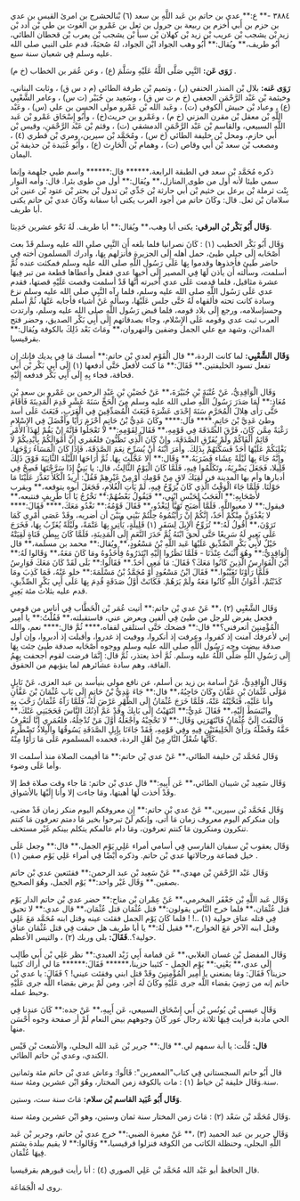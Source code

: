 ٣٨٨٤ -** ع:** عدي بن حاتم بن عَبد اللَّهِ بن سعد (٦) بْنالحشرج بن امرئ القيس بن عدي بن حزم بن أَبي أخزم بن ربيعة بن جرول بن ثعل بن عَمْرو بن الغوث بن طي بْن أدد بْن زيد بْن يشجب بْن عريب بْن زيد بْن كهلان بْن سبأ بْن يشجب بْن يعرب بْن قحطان الطائي، أَبُو طريف،** ويُقال:** أَبُو وهب الجواد ابْن الجواد، لهُ صُحبَةٌ، قدم على النبي صلى الله عليه وسلم فِي شعبان سنة سبع.

**رَوَى عَن:** النَّبِي صَلَّى اللَّهُ عَلَيْهِ وسَلَّمَ (ع) ، وعن عُمَر بن الخطاب (خ م) .

**رَوَى عَنه:** بلال بْن المنذر الحنفي (ر) ، وتميم بْن طرفة الطائي (م د س ق) ، وثابت البناني، وخيثمة بْن عَبْد الرَّحْمَنِ الجعفي (خ م ت س ق) ، وسَعِيد بن جُبَيْر (ت س) ، وعامر الشَّعْبِي (ع) ، وعباد بْن حبيش الكوفي (ت) ، وعَبد الله بْن عَمْرو مولى الحسن بن علي (س) ، وعَبْد اللَّهِ بْن معقل بْن مقرن المزني (خ م) ، وعَمْرو بن حريث(خ) ، وأَبُو إِسْحَاق عَمْرو بْن عَبد اللَّه السبيعي، والقاسم بْن عَبْد الرَّحْمَنِ الدمشقي (ت) ، وقثم بْن عَبْد الرَّحْمَنِ، وقيس بْن أَبي حازم، ومحل بْن خليفة الطائي (خ س) ، ومُحَمَّد بْن سيرين، ومري بْن قطري (٤) ، ومصعب بْن سعد بْن أَبي وقاص (ت) ، وهمام بْن الْحَارِث (ع) ، وأَبُو عُبَيدة بْن حذيفة بْن اليمان.

ذكره مُحَمَّد بْن سعد في الطبقة الرابعة،****** قال:****** واسم طيي جلهمة وإنما سمي طيئا لأنه أول من طوى المنازل،** ويُقال:** أول من طوى بئرا. قال: وأمه النوار بِنْت ثرملة بْن برعل بن خثيم بْن أَبي حارثة بْن جَدِّي بْن تدول بْن بحتر بْن عتود بْن عنين بْن سلامان بْن ثعل. قال: وكَانَ حاتم من أجود العرب يكنى أبا سفانة وكَانَ عدي بْن حاتم يكنى أبا طريف.

**وَقَال أَبُو بَكْر بْن البرقي:** يكنى أبا وهب،** ويُقال:** أبا طريف. لَهُ نَحْو عشرين حَدِيثا.

وَقَال أَبُو بَكْر الخطيب (١) : كَانَ نصرانيا فلما بلغه أَن النَّبِي صلى الله عليه وسلم قَدْ بعث أَصْحَابه إِلَى جبلي طيئ، حمل أهله إِلَى الجزيرة فأنزلهم بِهَا، وأدرك المسلمون أخته فِي حاضر طيئ فأخذوها وقدموا بِهَا عَلَى رَسُول اللَّهِ صلى الله عليه وسلم فمكثت عنده ثُمَّ أسلمت، وسألته أَن يأذن لَهَا فِي المصير إِلَى أخيها عدي ففعل وأعطاها قطعة من تبر فِيهَا عشرة مثاقيل، فلما قدمت عَلَى عدي أخبرته أَنَّهَا قَدْ أسلمت وقصت عَلَيْهِ قصتها، فقدم عدي عَلَى رَسُول اللَّهِ صلى الله عليه وسلم، فلما رآه النَّبِي صلى الله عليه وسلم نزع وسادة كانت تحته فألقهاه لَهُ حَتَّى جلس عَلَيْهَا، وسأله عَنْ أشياء فأجابه عَنْهَا، ثُمَّ أسلم وحسنإسلامه، ورجع إِلَى بلاد قومه، فلما قبض رَسُول اللَّهِ صلى الله عليه وسلم، وارتدت العرب ثبت عدي وقومه عَلَى الإِسْلام، وجاء بصدقاتهم إِلَى أَبِي بَكْر الصديق، وحضر فتح المدائن، وشهد مع علي الجمل وضفين والنهروان،** ومَاتَ بَعْد ذَلِكَ بالكوفة ويُقال:** بقرقيسيا.

**وَقَال الشَّعْبِي:** لما كانت الردة،** قال الْقَوْم لعدي بْن حاتم:** أمسك مَا فِي يديك فإنك إِن تفعل تسود الخليفتين.** فَقَالَ:** مَا كنت لأفعل حَتَّى أدفعها (١) إِلَى أَبِي بَكْر بْن أَبي قحافة، فجاء بِهِ إِلَى أَبِي بَكْر فدفعه إِلَيْهِ.

وَقَال الْوَاقِدِيُّ، عَنْ عُتْبَةَ بْنِ جُبَيْرَةَ،** عَنْ حُصَيْنِ بْنِ عَبْدِ الرحمن بن عَمْرو بن سعد بْنِ مُعَاذٍ:** لَمَا صَدَرَ رَسُولُ اللَّهِ صلى الله عليه وسلم مِنَ الْحَجِّ سَنَةَ عَشْرٍ قَدِمَ الْمَدِينَةَ فَأَقَامَ حَتَّى رَأَى هِلالَ الْمُحَرَّمِ سَنَةَ إِحْدَى عَشْرَةَ فَبَعَثَ الْمُصَدِّقِينَ فِي الْعَرَبِ، فَبَعَثَ عَلَى أسد وطئ عَدِيَّ بْنَ حَاتِمٍ.**** قال:**** وكَانَ عَدِيُّ بْنُ حَاتِمٍ أَحْزَمَ رَأْيًا وأَفْضَلَ فِي الإِسْلامِ رَغْبَةً مِمَّن كَانَ، فَرَّقَ الصَّدَقَةَ فِي قَوْمِهِ،** فَقَالَ لِقَوْمِهِ:** لا تَعْجَلُوا فَإِنَّهُ إِنْ يَقُمْ لِهَذَا الأَمْرِ قَائِمٌ أَلْفَاكُمْ ولَمْ يُفَرِّقِ الصَّدَقَةَ، وإِنْ كَانَ الَّذِي تَظُنُّونَ فلعُمَري إِنَّ أَمْوَالَكُمْ بِأَيْدِيكُمْ لا يَغْلِبَكُمْ عَلَيْهَا أَحَدٌ فَسَكَّتَهُمْ بِذَلِكَ. وأَمَرَ ابْنَهُ أَنْ يُسَرِّحَ نِعَمَ الصَّدَقَةَ، فَإذَا كَانَ الْمَسَاءُ رَوَّحَهَا، وإِنَّهُ جَاءَ بِهَا لَيْلَةً عِشَاء فَضَرَبَهُ،** وَقَال:** أَلا عَجَّلْتَ بِهَا. ثُمَّ أَرَاحَهَا اللَّيْلَةَ الثَّانِيَةَ فَوْقَ ذَلِكَ قَلِيلا، فَجَعَلَ يَضْرِبَهُ، وتَكَلَّمُوا فِيهِ، فَلَمَّا كَانَ الْيَوْمُ الثَّالِثُ، قال: يا بَنِيُّ إِذَا سَرَّحْتَهَا فَصِحْ فِي أدبارها وأم بها المدينة فن لَقِيَكَ لاقٍ مِنْ قَوْمِكِ أَوْ مِنْ غَيْرِهِمْ فَقُلْ: أُرِيدُ الْكَلأَ تَعَذَّرَ عَلَيْنَا مَا حَوْلَنَا. فَلَمَّا جَاءَ الْوَقْتُ الَّذِي كَانَ يُرَوِّحُ فِيهِ، لَمْ يَأَتِ الْغُلامِ، فَجَعَلَ أبوه يتوقعه،** ويقرب لأَصْحَابِهِ:** الْعَجَبُ لِحَبْسِ ابْنِي،** فَيَقُولُ بَعْضُهُمْ:** نَخْرُجُ يَا أَبَا طَرِيفٍ فنتبعه،** فيقول:** لا معيواللَّهِ. فَلَمَّا أْصَبَح تَهَيَّأَ لِيَغْدُو،** فَقَالَ قَوْمُهُ:** نَغْدُو مَعَكَ،**** فَقَالَ:**** لا يَغْدُوَنَّ مِنْكُمْ أَحَدٌ، إِنَّكُمْ إِنْ رَأَيْتُمُوهُ حِلْتُمْ بَيْنِي وبَيْنَ أن أضريه، وقَدْ عَصَى أَمْرِي كَمَا تَرَوْنَ،** أَقُولُ لَهُ:** تُرَوِّحُ الإِبِلَ لِسَفَرٍ (١) قَلِيلَةٍ، يَأْتِي بِهَا عَتْمَةً، ولَيْلَةً يُغَرِّبُ بِهَا، فَخَرَجَ عَلَى بَعِيرٍ لَهُ سَرِيعًا حَتَّى لَحقَ ابْنَهُ ثُمَّ حَدَرَ النَّعَمِ إِلَى الْمَدِينَةِ، فَلَمَّا كَانَ بِبِطَنِ قَنَاةٍ لَقِيَتْهُ خَيْلٌ لأَبِي بَكْرٍ الصِّدِّيقِ عَلَيْهَا عَبد اللَّهِ بْنُ مَسْعُودٍ،** ويُقال:** محمد بن مسلمة،** قال الْوَاقِدِيُّ:** وهُوَ أَثْبَتُ عِنْدَنَا - فَلَمَّا نَظَرُوا إِلَيْهِ ابْتَدَرُوهُ فِأَخَذُوهُ ومَا كَانَ مَعَهُ،** وَقَالوا لَهُ:** أَيْنَ الْفَوَارِسُ الَّذِينَ كَانُوا مَعَكَ؟ فَقَالَ: مَا مَعِي أَحَدٌ.** فَقَالُوا:** بَلَى لَقَدْ كَانَ مَعَكَ فَوَارِسُ فَلَمَّا رَأَوْنَا تَغَيَّبُوا.** فَقَالَ ابْنُ مَسْعُودٍ أَوْ مُحَمَّدُ بْنُ مَسْلَمَةَ:** خلو عَنْهُ، فَمَا كَذِبَ ومَا كَذَبْتُمْ، أَعْوَانُ اللَّهِ كَانُوا مَعَهُ ولَمْ يَرَهُمْ. فَكَانَتْ أَوَّلُ صَدَقَةٍ قُدِمَ بِهَا عَلَى أَبِي بَكْرٍ الصِّدِّيقِ، قدم عليه بثلاث مئة بَعِيرٍ.

وَقَال الشَّعْبِي (٢) ،** عَنْ عدي بْن حاتم:** أتيت عُمَر بْن الْخَطَّاب فِي أناس من قومي فجعل يفرض للرجل من طيئ فِي ألفين ويعرض عني، فاستقبلته،** فَقُلْتُ:** يا أمِير الْمُؤْمِنيِنَ أتعرفني؟** قال:** فضحك حَتَّى استلقى لقفاه،**** ثُمَّ قال:**** نعم، والله إني لأعرفك آمنت إذ كفروا، وعرفت إذ أنكروا، ووفيت إذ غدروا، وأقبلت إذ أدبروا، وإن أول صدقة بيضت وجه رَسُول اللَّهِ صلى الله عليه وسلم ووجوه أَصْحَابه صدقة طيئ جئت بِهَا إِلَى رَسُولِ اللَّهِ صَلَّى اللَّهُ عليه وسلم. ثُمَّ أخذ يعتذر، ثُمَّ قال: إِنَّمَا فرضت لقوم أجحفت بِهِمُ الفاقة، وهم سادة عشائرهم لما ينؤبهم من الحقوق.

وَقَال الْوَاقِدِيُّ، عَنْ أسامة بن زيد بن أسلم، عن نافع مولى بنيأسد بن عبد العزى، عَنْ نَابِلٍ مَوْلَى عُثْمَانَ بْنِ عَفَّانَ وكَانَ حَاجِبُهُ،** قال:** جَاءَ عَدِيُّ بْنُ حَاتِمٍ إِلَى بَابِ عُثْمَانَ بْنَ عَفَّانِ وأنا عَلَيْهِ، فَنَحَّيْتُهُ عَنْهُ، فَلَمَّا خَرَجَ عُثْمَانُ إِلَى الظُّهْرِ عَرْضَ لَهُ، فَلَمَّا رَآهُ عُثْمَانُ رَحَّبَ بِهِ وانْبَسَطَ إِلَيْهِ،** فَقَالَ عَدِيٌّ:** انْتَهَيْتُ إِلَى بَابِكَ وقَدْ عَمَّ آذِنُكَ النَّاسَ فَحَجَبَنِي عَنْكَ،** فَالْتَفَتَ إِلَيَّ عُثْمَانُ فَانْتَهَرَنِي وَقَال:** لا تَحْجِبْهُ واجْعَلْهُ أَوَّلَ مَنْ تُدْخِلُهُ، فلعُمَري إِنَّا لَنَعْرِفُ حَقَّهُ وفَضْلَهُ ورَأَيُ الْخَلِيفَتَيْنِ فِيهِ وفِي قَوْمِهِ، فَقَدْ جَاءَنَا بِإِبِلِ الصَّدَقَةِ يَسُوقُهَا والْبِلادُ تَضْطَرِمُ كَأَنَّهَا شُعْلُ النَّارِ مِنْ أَهْلِ الردة، فحمده المسلموم عَلَى مَا رَأَوُا مِنْهُ.

وَقَال مُحَمَّد بْن خليفة الطائي،** عَنْ عدي بْن حاتم:** مَا أقيمت الصلاة منذ أسلمت الا وأما عَلَى وضوء.

وَقَال سَعِيد بْن شيبان الطائي،** عَن أَبِيهِ:** قال عدي بْن حاتم: مَا جاء وقت صلاة قط إلا وقَدْ أخذت لَهَا أهبتها، ومَا جاءت إلا وأنا إِلَيْهَا بالأشواق.

وَقَال مُحَمَّد بْن سيرين،** عَنْ عدي بْن حاتم:** إِن معروفكم اليوم منكر زمان قَدْ مضى، وإن منكركم اليوم معروف زمان مَا أتى، وإنكم لَنْ تبرحوا بخير مَا دمتم تعرفون مَا كنتم تنكرون ومنكرون مَا كنتم تعرفون، ومَا دام عالمكم يتكلم بينكم غَيْر مستخف.

وَقَال يعقوب بْن سفيان الفارسي فِي أسامي أمراء عَلِي يَوْم الجمل،** قال:** وجعل عَلَى خيل قضاعة ورجالاتها عدي بْن حاتم. وذكره أَيْضًا فِي أمراء عَلِي يَوْم صفين (١) .

وَقَال عَبْد الرَّحْمَنِ بْن مهدي،** عَنْ سَعِيد بْن عبد الرحمن:** فقئتعين عدي بْن حاتم بصفين.** وَقَال غَيْر واحد:** يَوْم الجمل، وهُوَ الصحيح.

وَقَال عَبد اللَّهِ بْن جَعْفَر المخرمي،** عَنْ عِمْران بْن مناح:** حضر عدي بْن حاتم الدار يَوْم قتل عُثْمَان،** فلما خرج النَّاس يقولون:** قتل عُثْمَان قتل عُثْمَان،** قال عدي:** لا تحبق فِي قتله عناق حولية (١) ..! ! فلما كَانَ يَوْم الجمل فقئت عينه وقتل ابنه مُحَمَّد مَعَ عَلِي وقتل ابنه الآخر مَعَ الخوارج،** فقيل لَهُ:** يا أبا طريف هل حبقت فِي قتل عُثْمَان عناق حولية؟..**فَقَالَ:** بلى وربك (٢) ، والتيس الأعظم.

وَقَال المفضل بْن غسان الغلابي،** عَن قمامة أَبِي زَيْد العبدي:** نظر عَلِي بْن أَبي طَالِب إِلَى عدي،** يَعْنِي:** يَوْم الجمل - كئيبا حزينا،****** فَقَالَ:****** مَا لي أراك كئيبا حزينا؟ فَقَالَ: ومَا يمنعني يا أمِير الْمُؤْمِنيِنَ وقَدْ قتل ابني وفقئت عيني! ؟ فَقَالَ: يا عدي بْن حاتم إنه من رَضِيَ بقضاء اللَّه جرى عَلَيْهِ وكَانَ لَهُ أجر، ومن لَمْ يرض بقضاء اللَّه جرى عَلَيْهِ وحبط عمله.

وَقَال عيسى بْن يُونُس بْن أَبي إِسْحَاق السبيعي، عَن أَبِيهِ،** عَنْ جده:** كَانَ عندنا فِي الحي مأدبة فرأيت فِيهَا ثلاثة رجال عور كَانَ وجوههم بيض النعام لَمْ أر صفحة وجوه أَحْسَن منها.

**قال:** قُلْت: يا أبة سمهم لي.** قال:** جرير بْن عَبد الله البجلي، والأشعث بْن قَيْس الكندي، وعدي بْن حاتم الطائي.

قال أَبُو حاتم السجستاني فِي كتاب"المعمرين": قَالُوا: وعاش عدي بْن حاتم مئة وثمانين سنة.وَقَال خليفة بْن خياط (١) : مات بالكوفة زمن المختار، وهُوَ ابْن عشرين ومئة سنة.

**وَقَال أَبُو عُبَيد القاسم بْن سلام:** مَاتَ سنة ست، وستين.

وَقَال مُحَمَّد بْن سَعْد (٢) : مَاتَ زمن المختار سنة ثمان وستين، وهو ابْن عشرين ومئة سنة.

وَقَال جرير بن عبد الحميد (٣) ،** عَنْ مغيرة الضبي:** خرج عدي بْن حاتم، وجرير بْن عَبد اللَّهِ البجلي، وحنظلة الكاتب من الكوفة فنزلوا قرقيسيا،** وَقَالوا:** لا يقيم ببلدة يشتم فِيهَا عُثْمَان.

قال الحافظ أبو عَبْد الله مُحَمَّد بْن عَلِي الصوري (٤) : أنا رأيت قبورهم بقرقيسيا.

روى له الْجَمَاعَة.